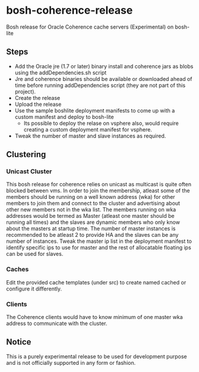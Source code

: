# bosh-coherence-release
Bosh release for Oracle Coherence cache servers (Experimental) on bosh-lite

## Steps

* Add the Oracle jre (1.7 or later) binary install and coherence jars as blobs using the addDependencies.sh script
 * Jre and coherence binaries should be available or downloaded ahead of time before running addDependencies script (they are not part of this project).
* Create the release
* Upload the release
* Use the sample boshlite deployment manifests to come up with a custom manifest and deploy to bosh-lite
  * Its possible to deploy the relase on vsphere also, would require creating a custom deployment manifest for vsphere.
* Tweak the number of master and slave instances as required.

## Clustering

### Unicast Cluster
This bosh release for coherence relies on unicast as multicast is quite often blocked between vms. In order to join the membership, atleast some of the members should be running on a well known address (wka) for other members to join them and connect to the cluster and advertising about other new members not in the wka list. The members running on wka addresses would be termed as Master (atleast one master should be running all times) and the slaves are dynamic members who only know about the masters at startup time. The number of master instances is recommended to be atleast 2 to provide HA and the slaves can be any number of instances. Tweak the master ip list in the deployment manifest to identify specific ips to use for master and the rest of allocatable floating ips can be used for slaves.

### Caches
Edit the provided cache templates (under src) to create named cached or configure it differently.

### Clients
The Coherence clients would have to know minimum of one master wka address to communicate with the cluster.

## Notice
This is a purely experimental release to be used for development purpose and is not officially supported in any form or fashion.
